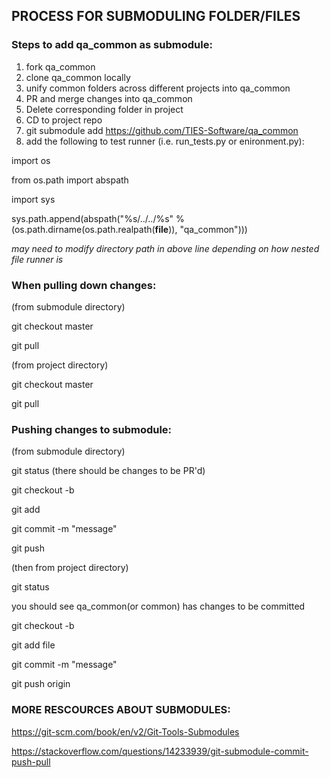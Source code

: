 ## PROCESS FOR SUBMODULING FOLDER/FILES

### Steps to add qa_common as submodule:
1) fork qa_common
2) clone qa_common locally
3) unify common folders across different projects into qa_common
4) PR and merge changes into qa_common
5) Delete corresponding folder in project
6) CD to project repo
7) git submodule add https://github.com/TIES-Software/qa_common
8) add the following to test runner (i.e. run_tests.py or enironment.py):

import os

from os.path import abspath

import sys

sys.path.append(abspath("%s/../../%s" % (os.path.dirname(os.path.realpath(__file__)), "qa_common")))

  *may need to modify directory path in above line depending on how nested file runner is*


### When pulling down changes:

(from submodule directory)

git checkout master

git pull

(from project directory)

git checkout master

git pull

### Pushing changes to submodule:

(from submodule directory)

git status (there should be changes to be PR'd)

git checkout -b <branch name>

git add

git commit -m "message"

git push

(then from project directory)

git status

you should see qa_common(or common) has changes to be committed

git checkout -b <branch>

git add file

git commit -m "message"

git push origin <branch>

### MORE RESCOURCES ABOUT SUBMODULES:

https://git-scm.com/book/en/v2/Git-Tools-Submodules

https://stackoverflow.com/questions/14233939/git-submodule-commit-push-pull
